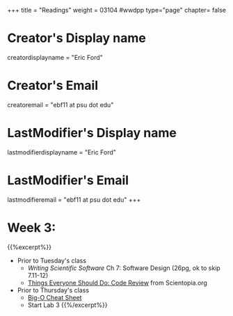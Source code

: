 +++
title = "Readings"
weight = 03104  #wwdpp
type="page"
chapter= false

# Creator's Display name
creatordisplayname = "Eric Ford"
# Creator's Email
creatoremail = "ebf11 at psu dot edu"
# LastModifier's Display name
lastmodifierdisplayname = "Eric Ford"
# LastModifier's Email
lastmodifieremail = "ebf11 at psu dot edu"
+++


# Week 3:
{{%excerpt%}}
- Prior to Tuesday's class
   + _Writing Scientific Software_ Ch 7: Software Design (26pg, ok to skip 7.11-12)
   + [Things Everyone Should Do: Code Review](http://goodmath.scientopia.org/2011/07/06/things-everyone-should-do-code-review/) from Scientopia.org
- Prior to Thursday's class
   + [Big-O Cheat Sheet](http://bigocheatsheet.com/)
   + Start Lab 3
{{%/excerpt%}}
